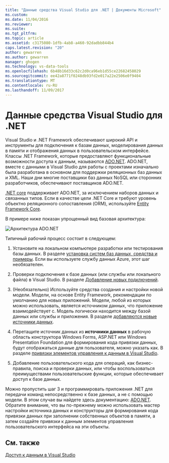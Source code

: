 ```yaml
---
title: "Данные средства Visual Studio для .NET | Документы Microsoft"
ms.custom: 
ms.date: 11/04/2016
ms.reviewer: 
ms.suite: 
ms.tgt_pltfrm: 
ms.topic: article
ms.assetid: c3175080-1dfb-4ab8-a460-92dadbb844b4
caps.latest.revision: "20"
author: gewarren
ms.author: gewarren
manager: ghogen
ms.technology: vs-data-tools
ms.openlocfilehash: 6b48b16d33c62c2d0ca96eb1d55ce22682458029
ms.sourcegitcommit: ee42a8771f0248db93fd2e017a22e2506e0f9404
ms.translationtype: MT
ms.contentlocale: ru-RU
ms.lasthandoff: 11/09/2017
---
```

# <a name="visual-studio-data-tools-for-net"></a>Данные средства Visual Studio для .NET
Visual Studio и .NET Framework обеспечивают широкий API и инструменты для подключения к базам данных, моделирования данных в памяти и отображения данных в пользовательском интерфейсе. Классы .NET Framework, которые предоставляют функциональные возможности доступа к данным, называются [ADO.NET](https://msdn.microsoft.com/library/e80y5yhx.aspx). ADO.NET, вместе с данными в Visual Studio для работы с проектами изначально была разработана в основном для поддержки реляционных баз данных и XML. Наши дни многие поставщики баз данных NoSQL или сторонних разработчиков, обеспечивают поставщиков ADO.NET.  
  
[.NET core](https://www.dotnetfoundation.org/netcore) поддерживает ADO.NET, за исключением наборов данных и связанных типов. Если в качестве цели .NET Core и требуют уровень объектно реляционного сопоставления (ORM), используйте [Entity Framework Core](https://docs.microsoft.com/ef/core/).  
  
В примере ниже показан упрощенный вид базовая архитектура:  
  
![Архитектура ADO.NET](../data-tools/media/raddata-ado-net-architecture-diagram.png "raddata схема архитектуры ADO.NET")  
  
Типичный рабочий процесс состоит в следующем:  
  
1.  Установите на локальном компьютере разработки или тестирования базы данных. В разделе [установка систем баз данных, средства и примеры](../data-tools/installing-database-systems-tools-and-samples.md). Если вы используете службу данных Azure, этот шаг необязателен.  
  
2.  Проверки подключения к базе данных (или службы или локального файла) в Visual Studio. В разделе [Добавление новых подключений](../data-tools/add-new-connections.md).  
  
3.  (Необязательно) Используйте средства создания и настройки новой модели. Модели, на основе Entity Framework, рекомендации по умолчанию для новых приложений. Модели, любой из которых можно использовать, является источником данных, что приложение взаимодействует с. Модель логически находится между базой данных или службы и приложения.  В разделе [добавляются новые источники данных](../data-tools/add-new-data-sources.md).  
  
4.  Перетащите источник данных из **источники данных** в рабочую область конструктора Windows Forms, ASP.NET или Windows Presentation Foundation для формирования кода привязки данных, будут отображаться данные для пользователя, можно указать как. В разделе [привязки элементов управления к данным в Visual Studio](../data-tools/bind-controls-to-data-in-visual-studio.md).  
  
5.  Добавление пользовательского кода для операций, как бизнес-правила, поиска и проверки данных, или чтобы воспользоваться преимуществами пользовательские функции, которые обеспечивает доступ к базе данных.  
  
Можно пропустить шаг 3 и программировать приложения .NET для передачи команд непосредственно к базе данных, а не с помощью модели. В этом случае вы найдете здесь документацию: [ADO.NET](https://msdn.microsoft.com/library/e80y5yhx.aspx). Обратите внимание, что вы по-прежнему можно использовать мастер настройки источника данных и конструкторы для формирования кода привязки данных при заполнении собственных объектов в памяти, а затем создайте привязки к данным элементов управления пользовательского интерфейса на эти объекты.
  
## <a name="see-also"></a>См. также
[Доступ к данным в Visual Studio](../data-tools/accessing-data-in-visual-studio.md)